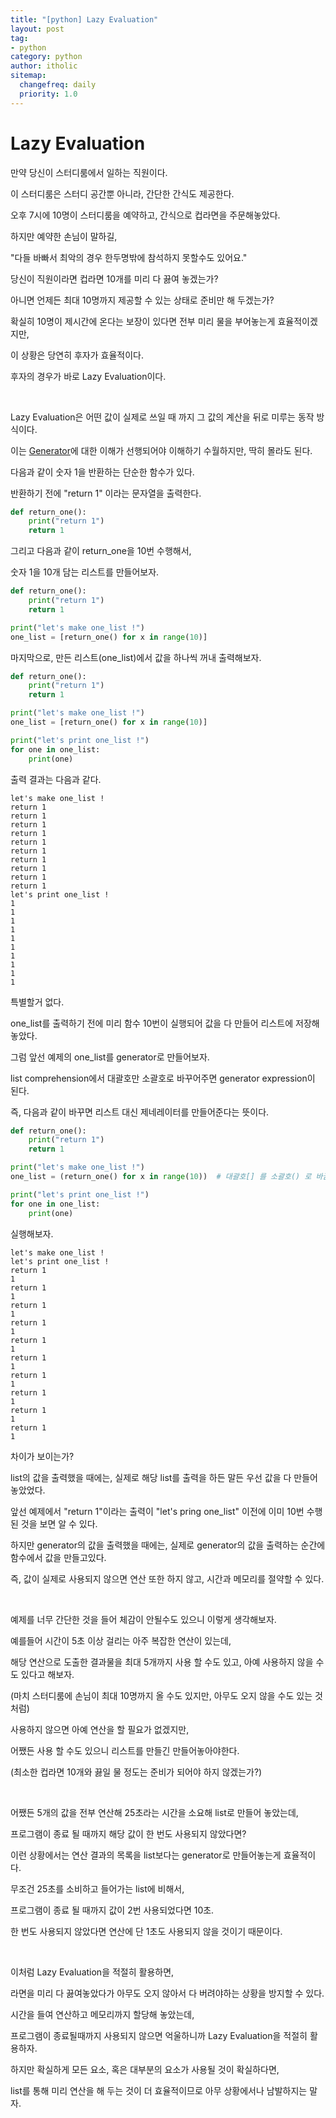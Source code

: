 ```yaml
---
title: "[python] Lazy Evaluation"
layout: post
tag:
- python
category: python
author: itholic
sitemap:
  changefreq: daily
  priority: 1.0
---
```


# Lazy Evaluation 

만약 당신이 스터디룸에서 일하는 직원이다.

이 스터디룸은 스터디 공간뿐 아니라, 간단한 간식도 제공한다.

오후 7시에 10명이 스터디룸을 예약하고, 간식으로 컵라면을 주문해놓았다.

하지만 예약한 손님이 말하길, 

"다들 바빠서 최악의 경우 한두명밖에 참석하지 못할수도 있어요."

당신이 직원이라면 컵라면 10개를 미리 다 끓여 놓겠는가?

아니면 언제든 최대 10명까지 제공할 수 있는 상태로 준비만 해 두겠는가?

확실히 10명이 제시간에 온다는 보장이 있다면 전부 미리 물을 부어놓는게 효율적이겠지만,

이 상황은 당연히 후자가 효율적이다.

후자의 경우가 바로 Lazy Evaluation이다.

<br/>

Lazy Evaluation은 어떤 값이 실제로 쓰일 때 까지 그 값의 계산을 뒤로 미루는 동작 방식이다.

이는 <a href="https://itholic.github.io/python-generator/" target="_blank">Generator</a>에 대한 이해가 선행되어야 이해하기 수월하지만, 딱히 몰라도 된다.

다음과 같이 숫자 1을 반환하는 단순한 함수가 있다.

반환하기 전에 "return 1" 이라는 문자열을 출력한다.

```python
def return_one():
    print("return 1")
    return 1 
```

그리고 다음과 같이 return_one을 10번 수행해서,

숫자 1을 10개 담는 리스트를 만들어보자.

```python
def return_one():
    print("return 1")
    return 1

print("let's make one_list !")
one_list = [return_one() for x in range(10)]
```

마지막으로, 만든 리스트(one_list)에서 값을 하나씩 꺼내 출력해보자.

```python
def return_one():
    print("return 1")
    return 1

print("let's make one_list !")
one_list = [return_one() for x in range(10)]

print("let's print one_list !")
for one in one_list:
    print(one)
```

출력 결과는 다음과 같다.

```
let's make one_list !
return 1
return 1
return 1
return 1
return 1
return 1
return 1
return 1
return 1
return 1
let's print one_list !
1
1
1
1
1
1
1
1
1
1
```

특별할거 없다.

one_list를 출력하기 전에 미리 함수 10번이 실행되어 값을 다 만들어 리스트에 저장해놓았다.

그럼 앞선 예제의 one_list를 generator로 만들어보자.

list comprehension에서 대괄호만 소괄호로 바꾸어주면 generator expression이 된다.

즉, 다음과 같이 바꾸면 리스트 대신 제네레이터를 만들어준다는 뜻이다.

```python
def return_one():
    print("return 1")
    return 1

print("let's make one_list !")
one_list = (return_one() for x in range(10))  # 대괄호[] 를 소괄호() 로 바꿈

print("let's print one_list !")
for one in one_list:
    print(one)
```

실행해보자.

```
let's make one_list !
let's print one_list !
return 1
1
return 1
1
return 1
1
return 1
1
return 1
1
return 1
1
return 1
1
return 1
1
return 1
1
return 1
1
```

차이가 보이는가?

list의 값을 출력했을 때에는, 실제로 해당 list를 출력을 하든 말든 우선 값을 다 만들어놓았었다.

앞선 예제에서 "return 1"이라는 출력이 "let's pring one_list" 이전에 이미 10번 수행된 것을 보면 알 수 있다.

하지만 generator의 값을 출력했을 때에는, 실제로 generator의 값을 출력하는 순간에 함수에서 값을 만들고있다.

즉, 값이 실제로 사용되지 않으면 연산 또한 하지 않고, 시간과 메모리를 절약할 수 있다.

<br/>

예제를 너무 간단한 것을 들어 체감이 안될수도 있으니 이렇게 생각해보자.

예를들어 시간이 5초 이상 걸리는 아주 복잡한 연산이 있는데,

해당 연산으로 도출한 결과물을 최대 5개까지 사용 할 수도 있고, 아예 사용하지 않을 수도 있다고 해보자.

(마치 스터디룸에 손님이 최대 10명까지 올 수도 있지만, 아무도 오지 않을 수도 있는 것 처럼)

사용하지 않으면 아예 연산을 할 필요가 없겠지만,

어쨌든 사용 할 수도 있으니 리스트를 만들긴 만들어놓아야한다.

(최소한 컵라면 10개와 끓일 물 정도는 준비가 되어야 하지 않겠는가?)

<br/>

어쨌든 5개의 값을 전부 연산해 25초라는 시간을 소요해 list로 만들어 놓았는데,

프로그램이 종료 될 때까지 해당 값이 한 번도 사용되지 않았다면?

이런 상황에서는 연산 결과의 목록을 list보다는 generator로 만들어놓는게 효율적이다.

무조건 25초를 소비하고 들어가는 list에 비해서,

프로그램이 종료 될 때까지 값이  2번 사용되었다면 10초.

한 번도 사용되지 않았다면 연산에 단 1초도 사용되지 않을 것이기 때문이다.


<br/>

이처럼 Lazy Evaluation을 적절히 활용하면,

라면을 미리 다 끓여놓았다가 아무도 오지 않아서 다 버려야하는 상황을 방지할 수 있다.

시간을 들여 연산하고 메모리까지 할당해 놓았는데, 

프로그램이 종료될때까지 사용되지 않으면 억울하니까 Lazy Evaluation을 적절히 활용하자.

하지만 확실하게 모든 요소, 혹은 대부분의 요소가 사용될 것이 확실하다면,

list를 통해 미리 연산을 해 두는 것이 더 효율적이므로 아무 상황에서나 남발하지는 말자.
